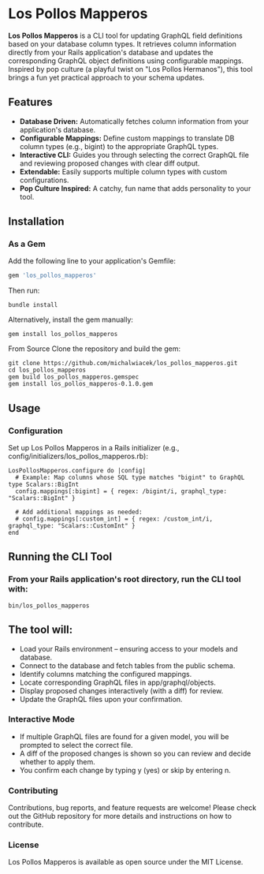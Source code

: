 # Los Pollos Mapperos

**Los Pollos Mapperos** is a CLI tool for updating GraphQL field definitions based on your database column types. It retrieves column information directly from your Rails application's database and updates the corresponding GraphQL object definitions using configurable mappings. Inspired by pop culture (a playful twist on "Los Pollos Hermanos"), this tool brings a fun yet practical approach to your schema updates.

## Features

- **Database Driven:** Automatically fetches column information from your application's database.
- **Configurable Mappings:** Define custom mappings to translate DB column types (e.g., bigint) to the appropriate GraphQL types.
- **Interactive CLI:** Guides you through selecting the correct GraphQL file and reviewing proposed changes with clear diff output.
- **Extendable:** Easily supports multiple column types with custom configurations.
- **Pop Culture Inspired:** A catchy, fun name that adds personality to your tool.

## Installation

### As a Gem

Add the following line to your application's Gemfile:

```ruby
gem 'los_pollos_mapperos'
```

Then run:
```
bundle install
```

Alternatively, install the gem manually:
```
gem install los_pollos_mapperos
```

From Source
Clone the repository and build the gem:

```
git clone https://github.com/michalwiacek/los_pollos_mapperos.git
cd los_pollos_mapperos
gem build los_pollos_mapperos.gemspec
gem install los_pollos_mapperos-0.1.0.gem
```

## Usage
### Configuration
Set up Los Pollos Mapperos in a Rails initializer (e.g., config/initializers/los_pollos_mapperos.rb):

```
LosPollosMapperos.configure do |config|
  # Example: Map columns whose SQL type matches "bigint" to GraphQL type Scalars::BigInt
  config.mappings[:bigint] = { regex: /bigint/i, graphql_type: "Scalars::BigInt" }

  # Add additional mappings as needed:
  # config.mappings[:custom_int] = { regex: /custom_int/i, graphql_type: "Scalars::CustomInt" }
end
```

## Running the CLI Tool
### From your Rails application's root directory, run the CLI tool with:

```
bin/los_pollos_mapperos
```

## The tool will:

- Load your Rails environment – ensuring access to your models and database.
- Connect to the database and fetch tables from the public schema.
- Identify columns matching the configured mappings.
- Locate corresponding GraphQL files in app/graphql/objects.
- Display proposed changes interactively (with a diff) for review.
- Update the GraphQL files upon your confirmation.
### Interactive Mode
- If multiple GraphQL files are found for a given model, you will be prompted to select the correct file.
- A diff of the proposed changes is shown so you can review and decide whether to apply them.
- You confirm each change by typing y (yes) or skip by entering n.
### Contributing
Contributions, bug reports, and feature requests are welcome! Please check out the GitHub repository for more details and instructions on how to contribute.

### License
Los Pollos Mapperos is available as open source under the MIT License.
